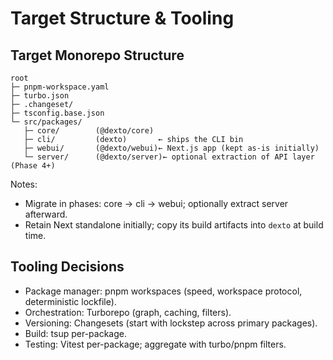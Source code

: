 # Target Structure & Tooling

## Target Monorepo Structure
```
root
├─ pnpm-workspace.yaml
├─ turbo.json
├─ .changeset/
├─ tsconfig.base.json
└─ src/packages/
   ├─ core/        (@dexto/core)
   ├─ cli/         (dexto)       ← ships the CLI bin
   ├─ webui/       (@dexto/webui)← Next.js app (kept as-is initially)
   └─ server/      (@dexto/server)← optional extraction of API layer (Phase 4+)
```

Notes:
- Migrate in phases: core → cli → webui; optionally extract server afterward.
- Retain Next standalone initially; copy its build artifacts into `dexto` at build time.

## Tooling Decisions
- Package manager: pnpm workspaces (speed, workspace protocol, deterministic lockfile).
- Orchestration: Turborepo (graph, caching, filters).
- Versioning: Changesets (start with lockstep across primary packages).
- Build: tsup per-package.
- Testing: Vitest per-package; aggregate with turbo/pnpm filters.

